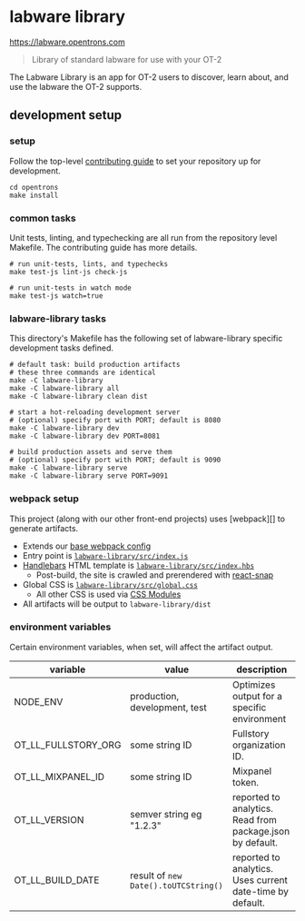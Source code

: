 # labware library

<https://labware.opentrons.com>

> Library of standard labware for use with your OT-2

The Labware Library is an app for OT-2 users to discover, learn about, and use the labware the OT-2 supports.

## development setup

### setup

Follow the top-level [contributing guide][contributing] to set your repository up for development.

```shell
cd opentrons
make install
```

### common tasks

Unit tests, linting, and typechecking are all run from the repository level Makefile. The contributing guide has more details.

```shell
# run unit-tests, lints, and typechecks
make test-js lint-js check-js

# run unit-tests in watch mode
make test-js watch=true
```

[contributing]: ../CONTRIBUTING.md

### labware-library tasks

This directory's Makefile has the following set of labware-library specific development tasks defined.

```shell
# default task: build production artifacts
# these three commands are identical
make -C labware-library
make -C labware-library all
make -C labware-library clean dist

# start a hot-reloading development server
# (optional) specify port with PORT; default is 8080
make -C labware-library dev
make -C labware-library dev PORT=8081

# build production assets and serve them
# (optional) specify port with PORT; default is 9090
make -C labware-library serve
make -C labware-library serve PORT=9091
```

### webpack setup

This project (along with our other front-end projects) uses [webpack][] to generate artifacts.

- Extends our [base webpack config][base-config]
- Entry point is [`labware-library/src/index.js`][entry]
- [Handlebars][] HTML template is [`labware-library/src/index.hbs`][template]
  - Post-build, the site is crawled and prerendered with [react-snap][]
- Global CSS is [`labware-library/src/global.css`][global-style]
  - All other CSS is used via [CSS Modules][]
- All artifacts will be output to `labware-library/dist`

[handlebars]: https://handlebarsjs.com/
[css modules]: https://github.com/css-modules/css-modules
[react-snap]: https://github.com/stereobooster/react-snap
[base-config]: ../webpack-config
[entry]: ./src/index.js
[template]: ./src/index.hbs
[global-style]: ./src/global.css

### environment variables

Certain environment variables, when set, will affect the artifact output.

| variable            | value                                | description                                               |
| ------------------- | ------------------------------------ | --------------------------------------------------------- |
| NODE_ENV            | production, development, test        | Optimizes output for a specific environment               |
| OT_LL_FULLSTORY_ORG | some string ID                       | Fullstory organization ID.                                |
| OT_LL_MIXPANEL_ID   | some string ID                       | Mixpanel token.                                           |
| OT_LL_VERSION       | semver string eg "1.2.3"             | reported to analytics. Read from package.json by default. |
| OT_LL_BUILD_DATE    | result of `new Date().toUTCString()` | reported to analytics. Uses current date-time by default. |
